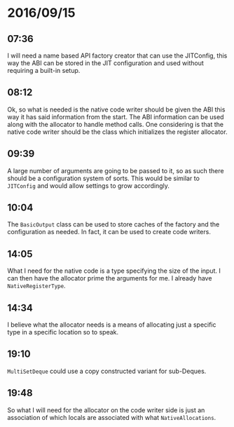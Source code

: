 # 2016/09/15

## 07:36

I will need a name based API factory creator that can use the JITConfig, this
way the ABI can be stored in the JIT configuration and used without requiring
a built-in setup.

## 08:12

Ok, so what is needed is the native code writer should be given the ABI this
way it has said information from the start. The ABI information can be used
along with the allocator to handle method calls. One considering is that the
native code writer should be the class which initializes the register
allocator.

## 09:39

A large number of arguments are going to be passed to it, so as such there
should be a configuration system of sorts. This would be similar to `JITConfig`
and would allow settings to grow accordingly.

## 10:04

The `BasicOutput` class can be used to store caches of the factory and the
configuration as needed. In fact, it can be used to create code writers.

## 14:05

What I need for the native code is a type specifying the size of the input. I
can then have the allocator prime the arguments for me. I already have
`NativeRegisterType`.

## 14:34

I believe what the allocator needs is a means of allocating just a specific
type in a specific location so to speak.

## 19:10

`MultiSetDeque` could use a copy constructed variant for sub-Deques.

## 19:48

So what I will need for the allocator on the code writer side is just an
association of which locals are associated with what `NativeAllocations`.

